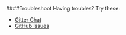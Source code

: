 ####Troubleshoot
Having troubles? Try these:<br>
* [Gitter Chat](https://gitter.im/mosbth/design)<br>
* [GitHub Issues](https://github.com/canax/anax-flat/issues)
